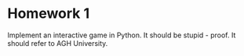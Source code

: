 # Homework 1

Implement an interactive game in Python. 
It should be stupid - proof. 
It should refer to AGH University.

